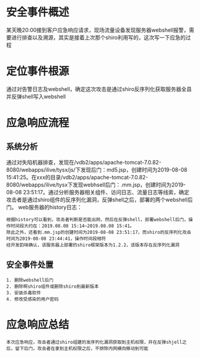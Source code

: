 # 安全事件概述
某天晚20:00接到客户应急响应请求，现场流量设备发现服务器webshell报警，需要进行排查以及溯源，其实是接着上次那个shiro利用写的，这次写一下应急的过程
# 定位事件根源
通过对告警日志及webshell，确定这次攻击是通过shiro反序列化获取服务器全县并反弹shell写入webshell
# 应急响应流程
## 系统分析
通过对失陷机器排查，发现在/vdb2/apps/apache-tomcat-7.0.82-8080/webapps/ilive/tysx/js/下发现后门：md5.jsp，创建时间为2019-08-08 15:41:25。在xxx的目录/vdb2/apps/apache-tomcat-7.0.82-8080/webapps/ilive/tysx下发现webhsell后门：.mm.jsp，创建时间为2019-08-08 23:51:17。通过分析服务器相关组件、访问日志、流量日志等线索，确定攻击者是通过shiro组件的反序列化漏洞，反弹shell之后，部署的两个webshell后门。
	web服务器的history日志：

	根据history可以看到，攻击者判断是否能出网，然后在反弹shell，部署webshell后门，操作时间段大约在：2019.08.08 15:14~2019.08.08 15:41。
	除此之外，还看到.mm.jsp的创建时间为2019-08-08 23:51:17，而shiro的反序列化攻击时间为2019-08-08 23:44:41，操作时间段相符
	经开发韵味确认，该服务器上部署的shiro框架版本为1.2.2，该版本存在反序列化漏洞
## 安全事件处置
	1. 删除webshell后门
	2. 删除啊shiro组件或删除shiro到最新版本
	3. 安装杀毒软件
	4. 修改受感染的用户密码
# 应急响应总结
	本次应急响应，攻击者通过shiro组建的发序列化漏洞获取到主机权限，并在反弹shjell之后，留下后门，攻击者在拿到主机权限之后，不排除内网横向移动到可能

